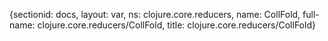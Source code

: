 {sectionid: docs, layout: var, ns: clojure.core.reducers, name: CollFold, full-name: clojure.core.reducers/CollFold,
  title: clojure.core.reducers/CollFold}
